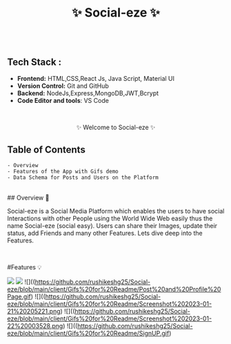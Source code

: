 <h1 align="center">
       ✨  Social-eze   ✨
</h1>
<h2 align="center"
  A Social Media 
 </h2>
 
<br />

## Tech Stack : 

- **Frontend:** HTML,CSS,React Js, Java Script, Material UI
- **Version Control:** Git and GitHub
- **Backend:** NodeJs,Express,MongoDB,JWT,Bcrypt
- **Code Editor and tools**: VS Code

 <br />

   <p align="center">✨ Welcome to Social-eze ✨ <br /></p>


## Table of Contents

    - Overview
    - Features of the App with Gifs demo
    - Data Schema for Posts and Users on the Platform

 <br />
## Overview 🔨

Social-eze  is a Social Media Platform which enables the users to have social Interactions with other People using the World Wide Web easily thus the name Social-eze (social easy). Users can share their Images, update their status, add Friends and many other Features. Lets dive deep into the Features.

<br/>

#Features 💡

![](https://github.com/rushikeshg25/Social-eze/blob/main/client/Gifs%20for%20Readme/Login%20and%20DarkMode.gif)
![](https://github.com/rushikeshg25/Social-eze/blob/main/client/Gifs%20for%20Readme/Logout.gif)
![]((https://github.com/rushikeshg25/Social-eze/blob/main/client/Gifs%20for%20Readme/Post%20and%20Profile%20Page.gif)
![]((https://github.com/rushikeshg25/Social-eze/blob/main/client/Gifs%20for%20Readme/Screenshot%202023-01-21%20205221.png)
![]((https://github.com/rushikeshg25/Social-eze/blob/main/client/Gifs%20for%20Readme/Screenshot%202023-01-22%20003528.png)
![]((https://github.com/rushikeshg25/Social-eze/blob/main/client/Gifs%20for%20Readme/SignUP.gif)
